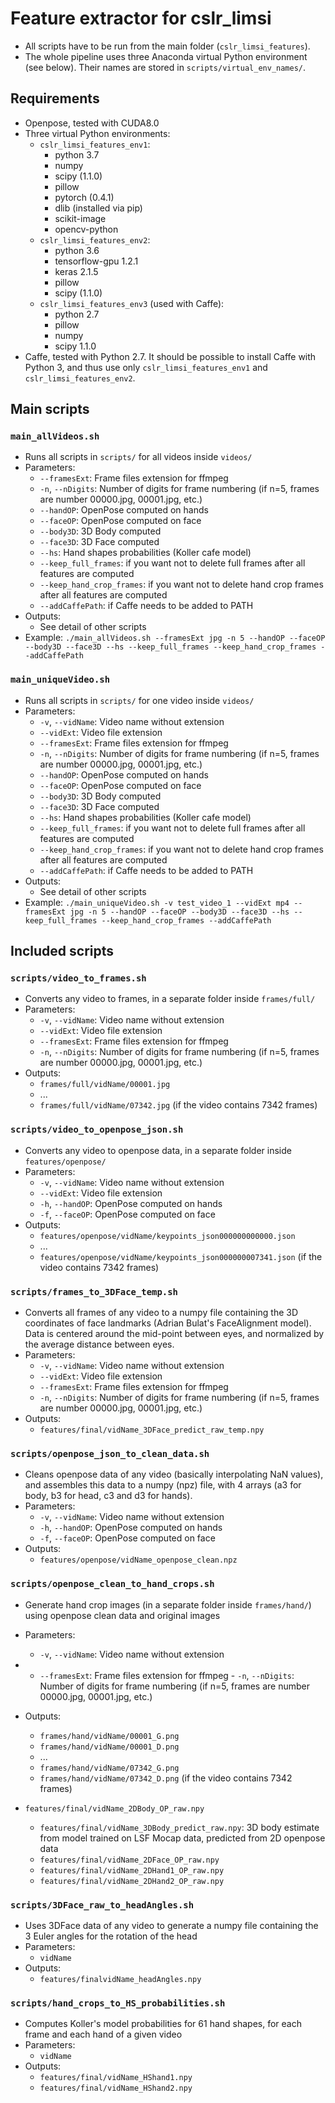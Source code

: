 # Feature extractor for cslr_limsi

- All scripts have to be run from the main folder (`cslr_limsi_features`).
- The whole pipeline uses three Anaconda virtual Python environment (see below). Their names are stored in `scripts/virtual_env_names/`.

## Requirements

- Openpose, tested with CUDA8.0
- Three virtual Python environments:
  - `cslr_limsi_features_env1`:
    - python 3.7
    - numpy
    - scipy (1.1.0)
    - pillow
    - pytorch (0.4.1)
    - dlib (installed via pip)
    - scikit-image
    - opencv-python
  - `cslr_limsi_features_env2`:
    - python 3.6
    - tensorflow-gpu 1.2.1
    - keras 2.1.5
    - pillow
    - scipy (1.1.0)
  - `cslr_limsi_features_env3` (used with Caffe):
    - python 2.7
    - pillow
    - numpy
    - scipy 1.1.0
- Caffe, tested with Python 2.7. It should be possible to install Caffe with Python 3, and thus use only `cslr_limsi_features_env1` and `cslr_limsi_features_env2`.

## Main scripts
### **`main_allVideos.sh`**
  - Runs all scripts in `scripts/` for all videos inside `videos/`
  - Parameters:
    - `--framesExt`: Frame files extension for ffmpeg
    - `-n`, `--nDigits`: Number of digits for frame numbering (if n=5, frames are number 00000.jpg, 00001.jpg, etc.)
    - `--handOP`: OpenPose computed on hands
    - `--faceOP`: OpenPose computed on face
    - `--body3D`: 3D Body computed
    - `--face3D`: 3D Face computed
    - `--hs`: Hand shapes probabilities (Koller cafe model)
    - `--keep_full_frames`: if you want not to delete full frames after all features are computed
    - `--keep_hand_crop_frames`: if you want not to delete hand crop frames after all features are computed
    - `--addCaffePath`: if Caffe needs to be added to PATH
  - Outputs:
    - See detail of other scripts
  - Example: `./main_allVideos.sh --framesExt jpg -n 5 --handOP --faceOP --body3D --face3D --hs --keep_full_frames --keep_hand_crop_frames --addCaffePath`

### **`main_uniqueVideo.sh`**
  - Runs all scripts in `scripts/` for one video inside `videos/`
  - Parameters:
    - `-v`, `--vidName`: Video name without extension
    - `--vidExt`: Video file extension
    - `--framesExt`: Frame files extension for ffmpeg
    - `-n`, `--nDigits`: Number of digits for frame numbering (if n=5, frames are number 00000.jpg, 00001.jpg, etc.)
    - `--handOP`: OpenPose computed on hands
    - `--faceOP`: OpenPose computed on face
    - `--body3D`: 3D Body computed
    - `--face3D`: 3D Face computed
    - `--hs`: Hand shapes probabilities (Koller cafe model)
    - `--keep_full_frames`: if you want not to delete full frames after all features are computed
    - `--keep_hand_crop_frames`: if you want not to delete hand crop frames after all features are computed
    - `--addCaffePath`: if Caffe needs to be added to PATH
  - Outputs:
    - See detail of other scripts
  - Example: `./main_uniqueVideo.sh -v test_video_1 --vidExt mp4 --framesExt jpg -n 5 --handOP --faceOP --body3D --face3D --hs --keep_full_frames --keep_hand_crop_frames --addCaffePath`

## Included scripts
### **`scripts/video_to_frames.sh`**
  - Converts any video to frames, in a separate folder inside `frames/full/`
  - Parameters:
    - `-v`, `--vidName`: Video name without extension
    - `--vidExt`: Video file extension
    - `--framesExt`: Frame files extension for ffmpeg
    - `-n`, `--nDigits`: Number of digits for frame numbering (if n=5, frames are number 00000.jpg, 00001.jpg, etc.)
  - Outputs:
    - `frames/full/vidName/00001.jpg`
    - ...
    - `frames/full/vidName/07342.jpg` (if the video contains 7342 frames)
### **`scripts/video_to_openpose_json.sh`**
  - Converts any video to openpose data, in a separate folder inside `features/openpose/`
  - Parameters:
    - `-v`, `--vidName`: Video name without extension
    - `--vidExt`: Video file extension
    - `-h`, `--handOP`: OpenPose computed on hands
    - `-f`, `--faceOP`: OpenPose computed on face
  - Outputs:
    - `features/openpose/vidName/keypoints_json000000000000.json`
    - ...
    - `features/openpose/vidName/keypoints_json000000007341.json` (if the video contains 7342 frames)
### **`scripts/frames_to_3DFace_temp.sh`**
  - Converts all frames of any video to a numpy file containing the 3D coordinates of face landmarks (Adrian Bulat's FaceAlignment model). Data is centered around the mid-point between eyes, and normalized by the average distance between eyes.
  - Parameters:
    - `-v`, `--vidName`: Video name without extension
    - `--vidExt`: Video file extension
    - `--framesExt`: Frame files extension for ffmpeg
    - `-n`, `--nDigits`: Number of digits for frame numbering (if n=5, frames are number 00000.jpg, 00001.jpg, etc.)
  - Outputs:
    - `features/final/vidName_3DFace_predict_raw_temp.npy`
### **`scripts/openpose_json_to_clean_data.sh`**
  - Cleans openpose data of any video (basically interpolating NaN values), and assembles this data to a numpy (npz) file, with 4 arrays (a3 for body, b3 for head, c3 and d3 for hands).
  - Parameters:
    - `-v`, `--vidName`: Video name without extension
    - `-h`, `--handOP`: OpenPose computed on hands
    - `-f`, `--faceOP`: OpenPose computed on face
  - Outputs:
    - `features/openpose/vidName_openpose_clean.npz`
### **`scripts/openpose_clean_to_hand_crops.sh`**
  - Generate hand crop images (in a separate folder inside `frames/hand/`) using openpose clean data and original images
  - Parameters:
    - `-v`, `--vidName`: Video name without extension
-    - `--framesExt`: Frame files extension for ffmpeg
    - `-n`, `--nDigits`: Number of digits for frame numbering (if n=5, frames are number 00000.jpg, 00001.jpg, etc.)
  - Outputs:
    - `frames/hand/vidName/00001_G.png`
    - `frames/hand/vidName/00001_D.png`
    - ...
    - `frames/hand/vidName/07342_G.png`
    - `frames/hand/vidName/07342_D.png` (if the video contains 7342 frames)








- `features/final/vidName_2DBody_OP_raw.npy`
    - `features/final/vidName_3DBody_predict_raw.npy`: 3D body estimate from model trained on LSF Mocap data, predicted from 2D openpose data
    - `features/final/vidName_2DFace_OP_raw.npy`
    - `features/final/vidName_2DHand1_OP_raw.npy`
    - `features/final/vidName_2DHand2_OP_raw.npy`
### **`scripts/3DFace_raw_to_headAngles.sh`**
  - Uses 3DFace data of any video to generate a numpy file containing the 3 Euler angles for the rotation of the head
  - Parameters:
    - `vidName`
  - Outputs:
    - `features/finalvidName_headAngles.npy`
### **`scripts/hand_crops_to_HS_probabilities.sh`**
  - Computes Koller's model probabilities for 61 hand shapes, for each frame and each hand of a given video
  - Parameters:
    - `vidName`
  - Outputs:
    - `features/final/vidName_HShand1.npy`
    - `features/final/vidName_HShand2.npy`
